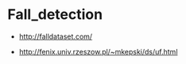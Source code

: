 # Fall_detection


- http://falldataset.com/

- http://fenix.univ.rzeszow.pl/~mkepski/ds/uf.html






